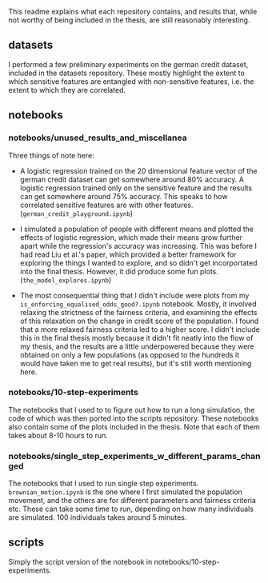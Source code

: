This readme explains what each repository contains, and results that, while not worthy of being included in the thesis, are still reasonably interesting. 

## datasets

I performed a few preliminary experiments on the german credit dataset, included in the datasets repository. These mostly highlight the extent to which sensitive features are entangled with non-sensitive features, i.e. the extent to which they are correlated. 

## notebooks

### notebooks/unused_results_and_miscellanea

Three things of note here:

* A logistic regression trained on the 20 dimensional feature vector of the german credit dataset can get somewhere around 80% accuracy. A logistic regression trained only on the sensitive feature and the results can get somewhere around 75% accuracy. This speaks to how correlated sensitive features are with other features. (`german_credit_playground.ipynb`)  

* I simulated a population of people with different means and plotted the effects of logistic regression, which made their means grow further apart while the regression's accuracy was increasing. This was before I had read Liu et al.'s paper, which provided a better framework for exploring the things I wanted to explore, and so didn't get incorportated into the final thesis. However, it did produce some fun plots. (`the_model_explores.ipynb`)  

* The most consequential thing that I didn't include were plots from my `is_enforcing_equalised_odds_good?.ipynb` notebook. Mostly, it involved relaxing the strictness of the fairness criteria, and examining the effects of this relaxation on the change in credit score of the population. I found that a more relaxed fairness criteria led to a higher score. I didn't include this in the final thesis mostly because it didn't fit neatly into the flow of my thesis, and the results are a little underpowered because they were obtained on only a few populations (as opposed to the hundreds it would have taken me to get real results), but it's still worth mentioning here.

### notebooks/10-step-experiments

The notebooks that I used to to figure out how to run a long simulation, the code of which was then ported into the scripts repository. These notebooks also contain some of the plots included in the thesis. Note that each of them takes about 8-10 hours to run.

### notebooks/single_step_experiments_w_different_params_changed

The notebooks that I used to run single step experiments. `brownian_motion.ipynb` is the one where I first simulated the population movement, and the others are for different parameters and fairness criteria etc. These can take some time to run, depending on how many individuals are simulated. 100 individuals takes around 5 minutes. 

## scripts

Simply the script version of the notebook in notebooks/10-step-experiments.

